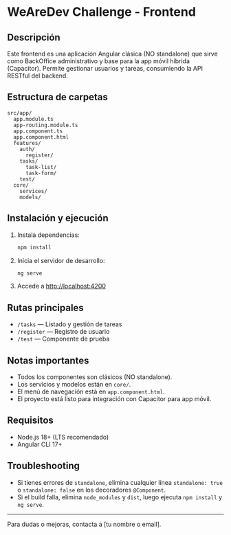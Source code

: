 # WeAreDev Challenge - Frontend

## Descripción

Este frontend es una aplicación Angular clásica (NO standalone) que sirve como BackOffice administrativo y base para la app móvil híbrida (Capacitor). Permite gestionar usuarios y tareas, consumiendo la API RESTful del backend.

## Estructura de carpetas

```
src/app/
  app.module.ts
  app-routing.module.ts
  app.component.ts
  app.component.html
  features/
    auth/
      register/
    tasks/
      task-list/
      task-form/
    test/
  core/
    services/
    models/
```

## Instalación y ejecución

1. Instala dependencias:
   ```sh
   npm install
   ```
2. Inicia el servidor de desarrollo:
   ```sh
   ng serve
   ```
3. Accede a [http://localhost:4200](http://localhost:4200)

## Rutas principales
- `/tasks` — Listado y gestión de tareas
- `/register` — Registro de usuario
- `/test` — Componente de prueba

## Notas importantes
- Todos los componentes son clásicos (NO standalone).
- Los servicios y modelos están en `core/`.
- El menú de navegación está en `app.component.html`.
- El proyecto está listo para integración con Capacitor para app móvil.

## Requisitos
- Node.js 18+ (LTS recomendado)
- Angular CLI 17+

## Troubleshooting
- Si tienes errores de `standalone`, elimina cualquier línea `standalone: true` o `standalone: false` en los decoradores `@Component`.
- Si el build falla, elimina `node_modules` y `dist`, luego ejecuta `npm install` y `ng serve`.

---

Para dudas o mejoras, contacta a [tu nombre o email].
